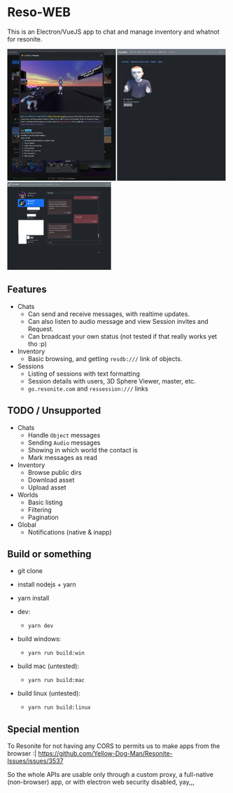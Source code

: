 # Reso-WEB

This is an Electron/VueJS app to chat and manage inventory and whatnot for resonite.

<p float="left">
<img src="./screenshot1.png" height="300px"/>
<img src="./screenshot2.png" height="300px"/>
<img src="./screenshot3.png" height="200px"/>
</p>

## Features

- Chats
  - Can send and receive messages, with realtime updates.
  - Can also listen to audio message and view Session invites and Request.
  - Can broadcast your own status (not tested if that really works yet tho :p)
- Inventory
  - Basic browsing, and getting `resdb:///` link of objects.
- Sessions
  - Listing of sessions with text formatting
  - Session details with users, 3D Sphere Viewer, master, etc.
  - `go.resonite.com` and `ressession:///` links

## TODO / Unsupported

- Chats
  - Handle `Object` messages
  - Sending `Audio` messages
  - Showing in which world the contact is
  - Mark messages as read
- Inventory
  - Browse public dirs
  - Download asset
  - Upload asset
- Worlds
  - Basic listing
  - Filtering
  - Pagination
- Global
  - Notifications (native & inapp)

## Build or something

- git clone
- install nodejs + yarn
- yarn install

- dev:
  - `yarn dev`
- build windows:
  - `yarn run build:win`
- build mac (untested):
  - `yarn run build:mac`
- build linux (untested):
  - `yarn run build:linux`

## Special mention

To Resonite for not having any CORS to permits us to make apps from the browser :| https://github.com/Yellow-Dog-Man/Resonite-Issues/issues/3537

So the whole APIs are usable only through a custom proxy, a full-native (non-browser) app, or with electron web security disabled, yay,,,

